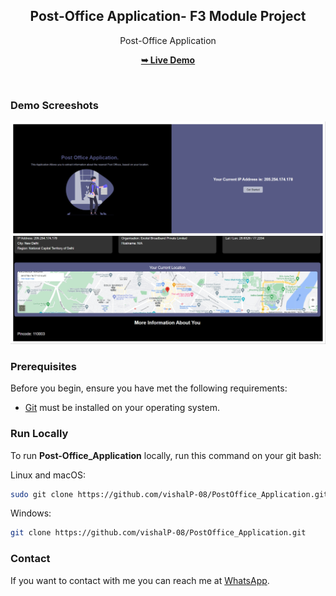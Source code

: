 <div align="center">
  <h2 align="center">Post-Office Application- F3 Module Project</h2>

 Post-Office Application 

  <a href="https://vishalp-08.github.io/PostOffice_Application/"><strong>➥ Live Demo</strong></a>

</div>

<br />

### Demo Screeshots

![Post-Office Application Desktop Demo](./src/12.jpg "Desktop Demo")

### Prerequisites

Before you begin, ensure you have met the following requirements:

* [Git](https://git-scm.com/downloads "Download Git") must be installed on your operating system.

### Run Locally

To run **Post-Office_Application** locally, run this command on your git bash:

Linux and macOS:

```bash
sudo git clone https://github.com/vishalP-08/PostOffice_Application.git
```

Windows:

```bash
git clone https://github.com/vishalP-08/PostOffice_Application.git
```

### Contact

If you want to contact with me you can reach me at [WhatsApp](https://wa.me/917992199075).

